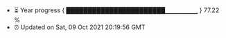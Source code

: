 - ⏳ Year progress { ███████████████████████▁▁▁▁▁▁▁ } 77.22 %
- ⏰ Updated on Sat, 09 Oct 2021 20:19:56 GMT

